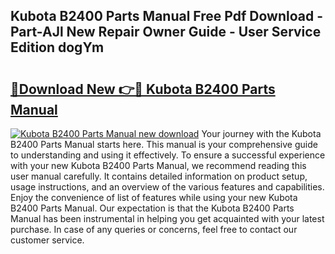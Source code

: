## Kubota B2400 Parts Manual Free Pdf Download - Part-AJl New Repair Owner Guide - User Service Edition dogYm

# <h2><a href="http://bc86584.oget.top/?id=Kubota+B2400+Parts+Manual">🔗Download New 👉🔴 Kubota B2400 Parts Manual</a></h2>

[![Kubota B2400 Parts Manual new download](https://i.imgur.com/5g1atiW.png)](http://bc86584.oget.top/?id=Kubota+B2400+Parts+Manual)
Your journey with the Kubota B2400 Parts Manual starts here. This manual is your comprehensive guide to understanding and using it effectively. To ensure a successful experience with your new Kubota B2400 Parts Manual, we recommend reading this user manual carefully. It contains detailed information on product setup, usage instructions, and an overview of the various features and capabilities. Enjoy the convenience of list of features while using your new Kubota B2400 Parts Manual. Our expectation is that the Kubota B2400 Parts Manual has been instrumental in helping you get acquainted with your latest purchase. In case of any queries or concerns, feel free to contact our customer service.
